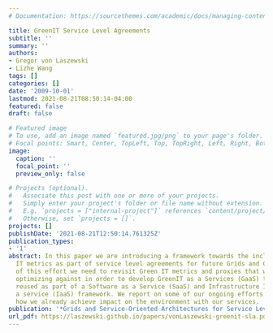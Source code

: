 ```yaml
---
# Documentation: https://sourcethemes.com/academic/docs/managing-content/

title: GreenIT Service Level Agreements
subtitle: ''
summary: ''
authors:
- Gregor von Laszewski
- Lizhe Wang
tags: []
categories: []
date: '2009-10-01'
lastmod: 2021-08-21T08:50:14-04:00
featured: false
draft: false

# Featured image
# To use, add an image named `featured.jpg/png` to your page's folder.
# Focal points: Smart, Center, TopLeft, Top, TopRight, Left, Right, BottomLeft, Bottom, BottomRight.
image:
  caption: ''
  focal_point: ''
  preview_only: false

# Projects (optional).
#   Associate this post with one or more of your projects.
#   Simply enter your project's folder or file name without extension.
#   E.g. `projects = ["internal-project"]` references `content/project/deep-learning/index.md`.
#   Otherwise, set `projects = []`.
projects: []
publishDate: '2021-08-21T12:50:14.761325Z'
publication_types:
- '1'
abstract: In this paper we are introducing a framework towards the inclusion of Green
  IT metrics as part of service level agreements for future Grids and Clouds. As part
  of this effort we need to revisit Green IT metrics and proxies that we consider
  optimizing against in order to develop GreenIT as a Services (GaaS) that can be
  reused as part of a Software as a Service (SaaS) and Infrastructure Infrastructureas
  a service (IaaS) framework. We report on some of our ongoing efforts and demonstrate
  how we already achieve impact on the environment with our services.
publication: '*Grids and Service-Oriented Architectures for Service Level Agreements*'
url_pdf: https://laszewski.github.io/papers/vonLaszewski-greenit-sla.pdf
---
```

